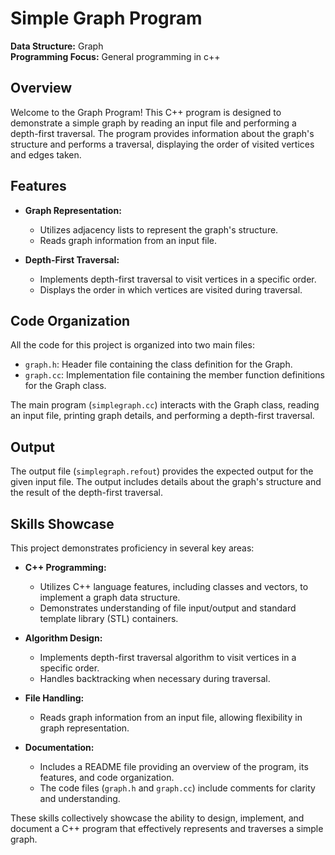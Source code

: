 # Simple Graph Program

**Data Structure:**  Graph <BR>
**Programming Focus:** General programming in c++

## Overview

Welcome to the Graph Program! This C++ program is designed to demonstrate a simple graph by reading an input file and performing a depth-first traversal. The program provides information about the graph's structure and performs a traversal, displaying the order of visited vertices and edges taken.

## Features

- **Graph Representation:**
  - Utilizes adjacency lists to represent the graph's structure.
  - Reads graph information from an input file.

- **Depth-First Traversal:**
  - Implements depth-first traversal to visit vertices in a specific order.
  - Displays the order in which vertices are visited during traversal.

## Code Organization

All the code for this project is organized into two main files:

- `graph.h`: Header file containing the class definition for the Graph.
- `graph.cc`: Implementation file containing the member function definitions for the Graph class.

The main program (`simplegraph.cc`) interacts with the Graph class, reading an input file, printing graph details, and performing a depth-first traversal.

## Output

The output file (`simplegraph.refout`) provides the expected output for the given input file. The output includes details about the graph's structure and the result of the depth-first traversal.

## Skills Showcase

This project demonstrates proficiency in several key areas:

- **C++ Programming:**
  - Utilizes C++ language features, including classes and vectors, to implement a graph data structure.
  - Demonstrates understanding of file input/output and standard template library (STL) containers.

- **Algorithm Design:**
  - Implements depth-first traversal algorithm to visit vertices in a specific order.
  - Handles backtracking when necessary during traversal.

- **File Handling:**
  - Reads graph information from an input file, allowing flexibility in graph representation.

- **Documentation:**
  - Includes a README file providing an overview of the program, its features, and code organization.
  - The code files (`graph.h` and `graph.cc`) include comments for clarity and understanding.

These skills collectively showcase the ability to design, implement, and document a C++ program that effectively represents and traverses a simple graph.

